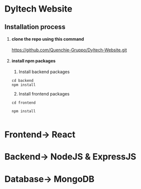 # Dyltech Website

## Installation process
1. #### clone the repo using this command
   https://github.com/Quenchie-Gruppo/Dyltech-Website.git
2. #### install npm packages
    1. Install backend packages
    ```On terminal or Bash
    cd backend
    npm install
    ```
    2. Install frontend packages
    ```On terminal or Bash
    cd frontend

    npm install


# Frontend-> React

# Backend-> NodeJS & ExpressJS

# Database-> MongoDB
    